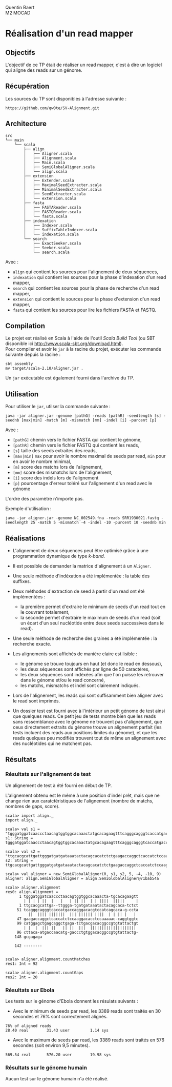 Quentin Baert  
M2 MOCAD  

# Réalisation d'un read mapper

## Objectifs

L'objectif de ce TP était de réaliser un read mapper, c'est à dire un logiciel qui aligne des reads sur un génome.

## Récupération

Les sources du TP sont disponibles à l'adresse suivante :
```
https://github.com/qw0te/SV-Alignment.git
```

## Architecture

```
src
└── main
    └── scala
        ├── align
        │   ├── Aligner.scala
        │   ├── Alignment.scala
        │   ├── Main.scala
        │   ├── SemiGlobalAligner.scala
        │   └── align.scala
        ├── extension
        │   ├── Extender.scala
        │   ├── MaximalSeedExtracter.scala
        │   ├── MinimalSeedExtracter.scala
        │   ├── SeedExtracter.scala
        │   └── extension.scala
        ├── fasta
        │   ├── FASTAReader.scala
        │   ├── FASTQReader.scala
        │   └── fasta.scala
        ├── indexation
        │   ├── Indexer.scala
        │   ├── SuffixTableIndexer.scala
        │   └── indexation.scala
        └── search
            ├── ExactSeeker.scala
            ├── Seeker.scala
            └── search.scala
```
Avec :
* `align` qui contient les sources pour l'alignement de deux séquences,
* `indexation` qui contient les sources pour la phase d'indexation d'un read mapper,
* `search` qui contient les sources pour la phase de recherche d'un read mapper,
* `extension` qui contient le sources pour la phase d'extension d'un read mapper,
* `fasta` qui contient les sources pour lire les fichiers FASTA et FASTQ.

## Compilation

Le projet est réalisé en Scala à l'aide de l'outil *Scala Build Tool* (ou SBT disponible ici http://www.scala-sbt.org/download.html).  
Pour compiler et avoir le `jar` à la racine du projet, exécuter les commande suivante depuis la racine :
```
sbt assembly
mv target/scala-2.10/aligner.jar .
```

Un `jar` exécutable est également fourni dans l'archive du TP.

## Utilisation

Pour utiliser le `jar`, utilser la commande suivante :
```
java -jar aligner.jar -genome [pathG] -reads [pathR] -seedlength [s] -seednb [max|min] -match [m] -mismatch [mm] -indel [i] -purcent [p]
```

Avec :
* `[pathG]` chemin vers le fichier FASTA qui contient le génome,
* `[pathR]` chemin vers le fichier FASTQ qui contient les reads,
* `[s]` taille des seeds extraites des reads,
* `[max|min]` `max` pour avoir le nombre maximal de seeds par read, `min` pour en avoir le nombre minimal,
* `[m]` score des matchs lors de l'alignement,
* `[mm]` score des mismatchs lors de l'alignement,
* `[i]` score des indels lors de l'alignement
* `[p]` pourcentage d'erreur toléré sur l'alignement d'un read avec le génome

L'ordre des paramètre n'importe pas.

Exemple d'utilisation :
```
java -jar aligner.jar -genome NC_002549.fna -reads SRR1930021.fastq -seedlength 25 -match 5 -mismatch -4 -indel -10 -purcent 10 -seednb min
```

## Réalisations

* L'alignement de deux séquences peut être optimisé grâce à une programmation dynamique de type *k-band*.

* Il est possible de demander la matrice d'alignement à un `Aligner`.

* Une seule méthode d'indéxation a été implémentée : la table des suffixes.

* Deux méthodes d'extraction de seed à partir d'un read ont été implémentées :
  * la première permet d'extraire le minimum de seeds d'un read tout en le couvrant totalement,
  * la seconde permet d'extraire le maximum de seeds d'un read (soit un écart d'un seul nucléotide entre deux seeds successives dans le read).


* Une seule méthode de recherche des graines a été implémentée : la recherche exacte.

* Les alignements sont affichés de manière claire est lisible :
  * le génome se trouve toujours en haut (et donc le read en dessous),
  * les deux séquences sont affichés par ligne de 50 caractères,
  * les deux séquences sont indéxées afin que l'on puisse les retrouver dans le génome et/ou le read concerné,
  * les matchs, mismatchs et indel sont clairement indiqués.


* Lors de l'alignement, les reads qui sont suffisamment bien aligner avec le read sont imprimés.

* Un dossier test est fourni avec à l'intérieur un petit génome de test ainsi que quelques reads. Ce petit jeu de tests montre bien que les reads sans ressemblance avec le génome ne trouvent pas d'alignement, que ceux directement extraits du génome trouve un alignement parfait (les tests incluent des reads aux positions limites du génome), et que les reads quelques peu modifiés trouvent tout de même un alignement avec des nucléotides qui ne matchent pas.

## Résultats

### Résultats sur l'alignement de test

Un alignement de test à été fourni en début de TP.

L'alignement obtenu est le même à une position d'indel prêt, mais que ne change rien aux caratctéristiques de l'alignement (nombre de matchs, nombres de gaps, score).

```
scala> import align._
import align._

scala> val s1 = "tgggatggatcaaccctaacagtggtggcacaaactatgcacagaagtttcagggcagggtcaccatgaccagggacacgtccatcagcacagcctacatggagctgagcaggctgagatctgacgacacggccgtgtattactgtgcgagaga"
s1: String = tgggatggatcaaccctaacagtggtggcacaaactatgcacagaagtttcagggcagggtcaccatgaccagggacacgtccatcagcacagcctacatggagctgagcaggctgagatctgacgacacggccgtgtattactgtgcgagaga

scala> val s2 = "ttgcacgcattgattgggatgatgataaatactacagcacatctctgaagaccaggctcaccatctccaaggacacctccaaaaaccaggtggtccttacaatgaccaacatggaccctgtggacacggccgtgtattactg"
s2: String = ttgcacgcattgattgggatgatgataaatactacagcacatctctgaagaccaggctcaccatctccaaggacacctccaaaaaccaggtggtccttacaatgaccaacatggaccctgtggacacggccgtgtattactg

scala> val aligner = new SemiGlobalAligner(0, s1, s2, 5, -4, -10, 9)
aligner: align.SemiGlobalAligner = align.SemiGlobalAligner@71bab54a

scala> aligner.alignment
res0: align.Alignment =
      1 tgggatggatcaaccctaacagtggtggcacaaacta-tgcacagaagtt
        | | | | ||  |   |   | || ||  | | ||||  |||||     |
      1 ttgcacgcattga--ttggga-tgatgataaatactacagcaca-tctct
     51 tcagggcagggtcaccatgaccagggacacgtccatcagcaca-g-ccta
          ||  |||| |||||||  ||| |||||| ||||  | | || |   |
     47 gaagaccaggctcaccatctccaaggacacctccaaaaac-caggtggtc
     99 catggagctgagcaggctgaga-tctgacgacacggccgtgtattactgt
        | |  |  ||| ||   || ||  |||  ||||||||||||||||||||
     96 cttaca-atgaccaacatg-gaccctgtggacacggccgtgtattactg-
    148 gcgagaga

    142 --------


scala> aligner.alignment.countMatches
res1: Int = 92

scala> aligner.alignment.countGaps
res2: Int = 20
```

### Résultats sur Ebola

Les tests sur le génome d'Ebola donnent les résulats suivants :

* Avec le minimum de seeds par read, les 3389 reads sont traités en 30 secondes et 76% sont correctement alignés.
```
76% of aligned reads
28.40 real        31.43 user         1.14 sys
```

* Avec le maximum de seeds par read, les 3389 reads sont traités en 576 secondes (soit environ 9,5 minutes).
```
569.54 real       576.20 user        19.98 sys
```

### Résultats sur le génome humain

Aucun test sur le génome humain n'a été réalisé.
